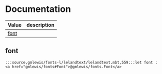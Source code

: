 # Documentation
|Value|description|
|---|---|
|[font](#font)||

## font

```moonbit
:::source,gmlewis/fonts-l/lelandtext/lelandtext.mbt,559:::let font : <a href="gmlewis/fonts#Font">@gmlewis/fonts.Font</a>
```

